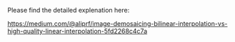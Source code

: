 Please find the detailed explenation here:

https://medium.com/@aliprf/image-demosaicing-bilinear-interpolation-vs-high-quality-linear-interpolation-5fd2268c4c7a
